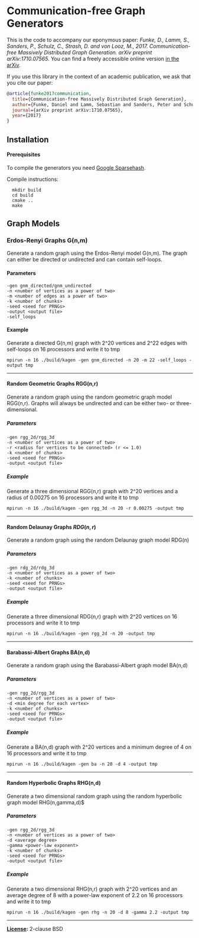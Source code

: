 # Communication-free Graph Generators

This is the code to accompany our eponymous paper: *Funke, D., Lamm, S., Sanders, P., Schulz, C., Strash, D. and von Looz, M., 2017. Communication-free Massively Distributed Graph Generation. arXiv preprint arXiv:1710.07565.*
You can find a freely accessible online version [in the arXiv](https://arxiv.org/abs/1710.07565).

If you use this library in the context of an academic publication, we ask that you cite our paper:
```bibtex
@article{funke2017communication,
  title={Communication-free Massively Distributed Graph Generation},
  author={Funke, Daniel and Lamm, Sebastian and Sanders, Peter and Schulz, Christian and Strash, Darren and von Looz, Moritz},
  journal={arXiv preprint arXiv:1710.07565},
  year={2017}
}
```

## Installation

#### Prerequisites
To compile the generators you need [Google Sparsehash](https://github.com/sparsehash/sparsehash).

Compile instructions:
```
  mkdir build
  cd build
  cmake ..
  make
```

## Graph Models

### Erdos-Renyi Graphs G(n,m)
Generate a random graph using the Erdos-Renyi model G(n,m).
The graph can either be directed or undirected and can contain self-loops.

#### Parameters
```
-gen gnm_directed/gnm_undirected
-n <number of vertices as a power of two>
-m <number of edges as a power of two>
-k <number of chunks> 
-seed <seed for PRNGs>
-output <output file>
-self_loops 
```

#### Example
Generate a directed G(n,m) graph with 2^20 vertices and 2^22 edges with self-loops on 16 processors and write it to tmp
```
mpirun -n 16 ./build/kagen -gen gnm_directed -n 20 -m 22 -self_loops -output tmp
```

---

#### Random Geometric Graphs RGG(n,r)
Generate a random graph using the random geometric graph model RGG(n,r).
Graphs will always be undirected and can be either two- or three-dimensional.
##### Parameters
```
-gen rgg_2d/rgg_3d
-n <number of vertices as a power of two>
-r <radius for vertices to be connected> (r <= 1.0)
-k <number of chunks>
-seed <seed for PRNGs>
-output <output file>
```

##### Example
Generate a three dimensional RGG(n,r) graph with 2^20 vertices and a radius of 0.00275 on 16 processors and write it to tmp
```
mpirun -n 16 ./build/kagen -gen rgg_3d -n 20 -r 0.00275 -output tmp
```

--- 

#### Random Delaunay Graphs $RDG(n,r)$
Generate a random graph using the random Delaunay graph model RDG(n)
##### Parameters
```
-gen rdg_2d/rdg_3d
-n <number of vertices as a power of two>
-k <number of chunks>
-seed <seed for PRNGs>
-output <output file>
```

##### Example
Generate a three dimensional RDG(n,r) graph with 2^20 vertices on 16 processors and write it to tmp
```
mpirun -n 16 ./build/kagen -gen rgg_2d -n 20 -output tmp
```

--- 

#### Barabassi-Albert Graphs BA(n,d)
Generate a random graph using the Barabassi-Albert graph model BA(n,d)
##### Parameters
```
-gen rgg_2d/rgg_3d
-n <number of vertices as a power of two>
-d <min degree for each vertex> 
-k <number of chunks>
-seed <seed for PRNGs>
-output <output file>
```

##### Example
Generate a BA(n,d) graph with 2^20 vertices and a minimum degree of 4 on 16 processors and write it to tmp
```
mpirun -n 16 ./build/kagen -gen ba -n 20 -d 4 -output tmp
```

--- 

#### Random Hyperbolic Graphs RHG(n,d)
Generate a two dimensional random graph using the random hyperbolic graph model RHG(n,gamma,d)$
##### Parameters
```
-gen rgg_2d/rgg_3d
-n <number of vertices as a power of two>
-d <average degree> 
-gamma <power-law exponent> 
-k <number of chunks>
-seed <seed for PRNGs>
-output <output file>
```

##### Example
Generate a two dimensional RHG(n,r) graph with 2^20 vertices and an average degree of 8 with a power-law exponent of 2.2 on 16 processors and write it to tmp
```
mpirun -n 16 ./build/kagen -gen rhg -n 20 -d 8 -gamma 2.2 -output tmp
```

--- 

**[License](/LICENSE):** 2-clause BSD
